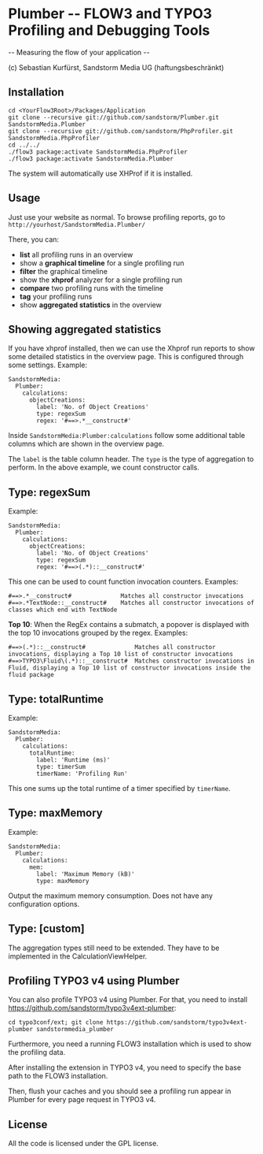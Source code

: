 Plumber -- FLOW3 and TYPO3 Profiling and Debugging Tools
========================================================
-- Measuring the flow of your application --

(c) Sebastian Kurfürst, Sandstorm Media UG (haftungsbeschränkt)

Installation
------------

```
cd <YourFlow3Root>/Packages/Application
git clone --recursive git://github.com/sandstorm/Plumber.git SandstormMedia.Plumber
git clone --recursive git://github.com/sandstorm/PhpProfiler.git SandstormMedia.PhpProfiler
cd ../../
./flow3 package:activate SandstormMedia.PhpProfiler
./flow3 package:activate SandstormMedia.Plumber
```

The system will automatically use XHProf if it is installed.

Usage
-----

Just use your website as normal. To browse profiling reports, go to `http://yourhost/SandstormMedia.Plumber/`

There, you can:

* **list** all profiling runs in an overview
* show a **graphical timeline** for a single profiling run
* **filter** the graphical timeline
* show the **xhprof** analyzer for a single profiling run
* **compare** two profiling runs with the timeline
* **tag** your profiling runs
* show **aggregated statistics** in the overview

Showing aggregated statistics
-----------------------------

If you have xhprof installed, then we can use the Xhprof run reports to show some detailed
statistics in the overview page. This is configured through some settings. Example:

```
SandstormMedia:
  Plumber:
    calculations:
      objectCreations:
        label: 'No. of Object Creations'
        type: regexSum
        regex: '#==>.*__construct#'
```

Inside `SandstormMedia:Plumber:calculations` follow some additional table columns which are shown in the overview page.

The `label` is the table column header. The `type` is the type of aggregation to perform. In the above example, we count constructor calls.

Type: regexSum
--------------

Example:
```
SandstormMedia:
  Plumber:
    calculations:
      objectCreations:
        label: 'No. of Object Creations'
        type: regexSum
        regex: '#==>(.*)::__construct#'
```


This one can be used to count function invocation counters. Examples:

```
#==>.*__construct#              Matches all constructor invocations
#==>.*TextNode::__construct#    Matches all constructor invocations of classes which end with TextNode
```

**Top 10**: When the RegEx contains a submatch, a popover is displayed with the top 10 invocations grouped by the regex. Examples:

```
#==>(.*)::__construct#              Matches all constructor invocations, displaying a Top 10 list of constructor invocations
#==>TYPO3\Fluid\(.*)::__construct#  Matches constructor invocations in Fluid, displaying a Top 10 list of constructor invocations inside the fluid package
```

Type: totalRuntime
------------------

Example:
```
SandstormMedia:
  Plumber:
    calculations:
      totalRuntime:
        label: 'Runtime (ms)'
        type: timerSum
        timerName: 'Profiling Run'
```

This one sums up the total runtime of a timer specified by `timerName`.

Type: maxMemory
---------------

Example:
```
SandstormMedia:
  Plumber:
    calculations:
      mem:
        label: 'Maximum Memory (kB)'
        type: maxMemory
```

Output the maximum memory consumption. Does not have any configuration options.

Type: [custom]
--------------

The aggregation types still need to be extended. They have to be implemented in the CalculationViewHelper.

Profiling TYPO3 v4 using Plumber
--------------------------------

You can also profile TYPO3 v4 using Plumber. For that, you need to install
https://github.com/sandstorm/typo3v4ext-plumber:

```cd typo3conf/ext; git clone https://github.com/sandstorm/typo3v4ext-plumber sandstormmedia_plumber```

Furthermore, you need a running FLOW3 installation which is used to show the
profiling data.

After installing the extension in TYPO3 v4, you need to specify the base path
to the FLOW3 installation.

Then, flush your caches and you should see a profiling run appear in Plumber
for every page request in TYPO3 v4.

License
-------

All the code is licensed under the GPL license.